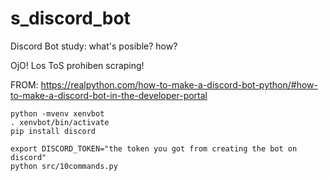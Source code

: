 # s_discord_bot
Discord Bot study: what's posible? how?

OjO! Los ToS prohiben scraping!

FROM: https://realpython.com/how-to-make-a-discord-bot-python/#how-to-make-a-discord-bot-in-the-developer-portal

~~~
python -mvenv xenvbot
. xenvbot/bin/activate
pip install discord

export DISCORD_TOKEN="the token you got from creating the bot on discord"
python src/10commands.py
~~~

